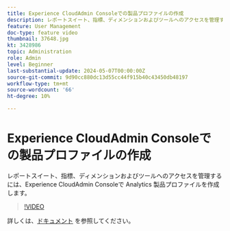 ```yaml
---
title: Experience CloudAdmin Consoleでの製品プロファイルの作成
description: レポートスイート、指標、ディメンションおよびツールへのアクセスを管理するには、Experience CloudAdmin Consoleで Analytics 製品プロファイルを作成します。
feature: User Management
doc-type: feature video
thumbnail: 37648.jpg
kt: 3428986
topic: Administration
role: Admin
level: Beginner
last-substantial-update: 2024-05-07T00:00:00Z
source-git-commit: 9d90cc880dc13d55cc44f915b40c43450db48197
workflow-type: tm+mt
source-wordcount: '66'
ht-degree: 10%

---
```


# Experience CloudAdmin Consoleでの製品プロファイルの作成

レポートスイート、指標、ディメンションおよびツールへのアクセスを管理するには、Experience CloudAdmin Consoleで Analytics 製品プロファイルを作成します。

>[!VIDEO](https://video.tv.adobe.com/v/3428986/?learn=on)

詳しくは、[ドキュメント](https://experienceleague.adobe.com/en/docs/analytics/admin/admin-console/permissions/product-profile) を参照してください。
